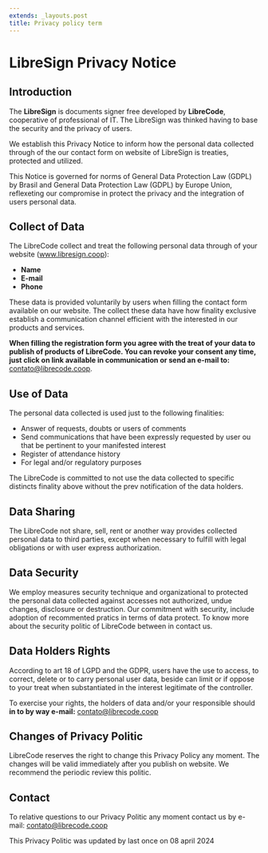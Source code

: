 ```yaml
---
extends: _layouts.post
title: Privacy policy term
---
```

# LibreSign Privacy Notice

## Introduction

The **LibreSign** is documents signer free developed by **LibreCode**, cooperative of professional of IT. The LibreSign was thinked having to base  the security and the privacy of users.

We establish this Privacy Notice to inform how the personal data collected through of the our contact form on website of LibreSign is treaties, protected and utilized. 

This Notice is governed for norms of  General Data Protection Law (GDPL) by Brasil and General Data Protection Law (GDPL) by Europe Union, reflexeting our compromise in protect the privacy and the integration of users personal data.

## Collect of Data

The LibreCode collect and treat the following personal data through of your website (www.libresign.coop):

- **Name**
- **E-mail**
- **Phone**

These data is provided voluntarily by users when filling the contact form available on our website. The collect these data have how finality exclusive establish a communication channel efficient with the interested in our products and services.

**When filling the registration form you agree with the treat of your data to publish of products of LibreCode. You can revoke your consent any time, just click on link available in communication or send an e-mail to:** contato@librecode.coop.

## Use of Data

The personal data collected is used just to the following finalities:

- Answer of requests, doubts or users of comments
- Send communications that have been expressly requested by user ou that be pertinent to your manifested interest
- Register of attendance history
- For legal and/or regulatory purposes
 
The LibreCode is committed to not use the data collected to specific distincts finality above without the prev notification of the data holders.

## Data Sharing

The LibreCode not share, sell, rent or another way provides collected personal data to third parties, except when necessary to fulfill with legal obligations or with user express authorization.

## Data Security

We employ measures security technique and organizational to protected the personal data collected against accesses not authorized, undue changes, disclosure or destruction. Our commitment with security, include adoption of recommented pratics in terms of data protect. To know more about the security politic of LibreCode between in contact us.

## Data Holders Rights

According to art 18 of LGPD and the GDPR, users have the use to access, to correct, delete or to carry personal user data, beside can limit or if oppose to your treat when substantiated in the interest legitimate of  the controller.

To exercise your rights, the holders of data and/or your responsible should **in to by way e-mail:**  contato@librecode.coop

## Changes of Privacy Politic

LibreCode reserves the right to change this Privacy Policy any moment. The changes will be valid immediately after you publish on website. We recommend the periodic review this politic.

## Contact

To relative questions to our Privacy Politic any moment contact us by e-mail: contato@librecode.coop

This Privacy Politic was updated by last once on 08 april 2024